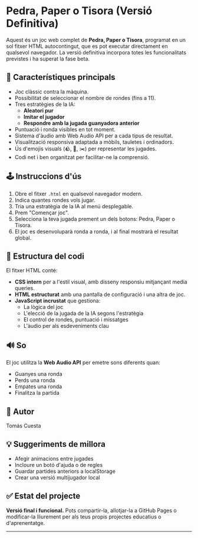 # Pedra, Paper o Tisora (Versió Definitiva)

Aquest és un joc web complet de **Pedra, Paper o Tisora**, programat en un sol fitxer HTML autocontingut, que es pot executar directament en qualsevol navegador. La versió definitiva incorpora totes les funcionalitats previstes i ha superat la fase beta.

## 🧠 Característiques principals

- Joc clàssic contra la màquina.
- Possibilitat de seleccionar el nombre de rondes (fins a 11).
- Tres estratègies de la IA:
  - **Aleatori pur**
  - **Imitar el jugador**
  - **Respondre amb la jugada guanyadora anterior**
- Puntuació i ronda visibles en tot moment.
- Sistema d'àudio amb Web Audio API per a cada tipus de resultat.
- Visualització responsiva adaptada a mòbils, tauletes i ordinadors.
- Ús d'emojis visuals (🪨, 🧻, ✂️) per representar les jugades.
- Codi net i ben organitzat per facilitar-ne la comprensió.

## 🕹️ Instruccions d'ús

1. Obre el fitxer `.html` en qualsevol navegador modern.
2. Indica quantes rondes vols jugar.
3. Tria una estratègia de la IA al menú desplegable.
4. Prem "Començar joc".
5. Selecciona la teva jugada prement un dels botons: Pedra, Paper o Tisora.
6. El joc es desenvoluparà ronda a ronda, i al final mostrarà el resultat global.

## 📄 Estructura del codi

El fitxer HTML conté:

- **CSS intern** per a l'estil visual, amb disseny responsiu mitjançant media queries.
- **HTML estructurat** amb una pantalla de configuració i una altra de joc.
- **JavaScript incrustat** que gestiona:
  - La lògica del joc
  - L'elecció de la jugada de la IA segons l'estratègia
  - El control de rondes, puntuació i missatges
  - L'àudio per als esdeveniments clau

## 🔊 So

El joc utilitza la **Web Audio API** per emetre sons diferents quan:

- Guanyes una ronda
- Perds una ronda
- Empates una ronda
- Finalitza la partida

## 👤 Autor
Tomás Cuesta

## 💡 Suggeriments de millora

- Afegir animacions entre jugades
- Incloure un botó d'ajuda o de regles
- Guardar partides anteriors a localStorage
- Crear una versió multijugador local

## ✅ Estat del projecte

**Versió final i funcional.** Pots compartir-la, allotjar-la a GitHub Pages o modificar-la lliurement per als teus propis projectes educatius o d'aprenentatge.

---
